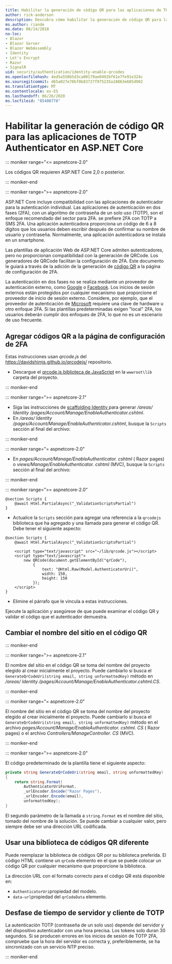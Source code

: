 ```yaml
---
title: Habilitar la generación de código QR para las aplicaciones de TOTP Authenticator en ASP.NET Core
author: rick-anderson
description: Descubra cómo habilitar la generación de código QR para las aplicaciones de TOTP Authenticator que funcionan con la autenticación de dos factores ASP.NET Core.
ms.author: riande
ms.date: 08/14/2018
no-loc:
- Blazor
- Blazor Server
- Blazor WebAssembly
- Identity
- Let's Encrypt
- Razor
- SignalR
uid: security/authentication/identity-enable-qrcodes
ms.openlocfilehash: 4ed5a550b5d3ca00179ae0492bf61e7fe91e324c
ms.sourcegitcommit: d65a027e78bf0b83727f975235a18863e685d902
ms.translationtype: MT
ms.contentlocale: es-ES
ms.lasthandoff: 06/26/2020
ms.locfileid: "85408778"
---
```

# <a name="enable-qr-code-generation-for-totp-authenticator-apps-in-aspnet-core"></a>Habilitar la generación de código QR para las aplicaciones de TOTP Authenticator en ASP.NET Core

::: moniker range="<= aspnetcore-2.0"

Los códigos QR requieren ASP.NET Core 2,0 o posterior.

::: moniker-end

::: moniker range=">= aspnetcore-2.0"

ASP.NET Core incluye compatibilidad con las aplicaciones de autenticador para la autenticación individual. Las aplicaciones de autenticación en dos fases (2FA), con un algoritmo de contraseña de un solo uso (TOTP), son el enfoque recomendado del sector para 2FA. se prefiere 2FA con TOTP a SMS 2FA. Una aplicación autenticadora proporciona un código de 6 a 8 dígitos que los usuarios deben escribir después de confirmar su nombre de usuario y contraseña. Normalmente, una aplicación autenticadora se instala en un smartphone.

Las plantillas de aplicación Web de ASP.NET Core admiten autenticadores, pero no proporcionan compatibilidad con la generación de QRCode. Los generadores de QRCode facilitan la configuración de 2FA. Este documento le guiará a través de la adición de la generación de [código QR](https://wikipedia.org/wiki/QR_code) a la página de configuración de 2FA.

La autenticación en dos fases no se realiza mediante un proveedor de autenticación externo, como [Google](xref:security/authentication/google-logins) o [Facebook](xref:security/authentication/facebook-logins). Los inicios de sesión externos están protegidos por cualquier mecanismo que proporcione el proveedor de inicio de sesión externo. Considere, por ejemplo, que el proveedor de autenticación de [Microsoft](xref:security/authentication/microsoft-logins) requiere una clave de hardware u otro enfoque 2FA. Si las plantillas predeterminadas exigen "local" 2FA, los usuarios deberán cumplir dos enfoques de 2FA, lo que no es un escenario de uso frecuente.

## <a name="adding-qr-codes-to-the-2fa-configuration-page"></a>Agregar códigos QR a la página de configuración de 2FA

Estas instrucciones usan *qrcode.js* del https://davidshimjs.github.io/qrcodejs/ repositorio.

* Descargue el [qrcode.js biblioteca de JavaScript](https://davidshimjs.github.io/qrcodejs/) en la `wwwroot\lib` carpeta del proyecto.

::: moniker-end

::: moniker range=">= aspnetcore-2.1"

* Siga las instrucciones de [scaffolding Identity ](xref:security/authentication/scaffold-identity) para generar */areas/ Identity /pages/Account/Manage/EnableAuthenticator.cshtml*.
* En */areas/ Identity /pages/Account/Manage/EnableAuthenticator.cshtml*, busque la `Scripts` sección al final del archivo:

::: moniker-end

::: moniker range="= aspnetcore-2.0"

* En *pages/Account/Manage/EnableAuthenticator. cshtml* ( Razor pages) o *views/Manage/EnableAuthenticator. cshtml* (MVC), busque la `Scripts` sección al final del archivo:

::: moniker-end

::: moniker range=">= aspnetcore-2.0"

```cshtml
@section Scripts {
    @await Html.PartialAsync("_ValidationScriptsPartial")
}
```

* Actualice la `Scripts` sección para agregar una referencia a la `qrcodejs` biblioteca que ha agregado y una llamada para generar el código QR. Debe tener el siguiente aspecto:

```cshtml
@section Scripts {
    @await Html.PartialAsync("_ValidationScriptsPartial")

    <script type="text/javascript" src="~/lib/qrcode.js"></script>
    <script type="text/javascript">
        new QRCode(document.getElementById("qrCode"),
            {
                text: "@Html.Raw(Model.AuthenticatorUri)",
                width: 150,
                height: 150
            });
    </script>
}
```

* Elimine el párrafo que le vincula a estas instrucciones.

Ejecute la aplicación y asegúrese de que puede examinar el código QR y validar el código que el autenticador demuestra.

## <a name="change-the-site-name-in-the-qr-code"></a>Cambiar el nombre del sitio en el código QR

::: moniker-end

::: moniker range=">= aspnetcore-2.1"

El nombre del sitio en el código QR se toma del nombre del proyecto elegido al crear inicialmente el proyecto. Puede cambiarlo si busca el `GenerateQrCodeUri(string email, string unformattedKey)` método en */areas/ Identity /pages/Account/Manage/EnableAuthenticator.cshtml.CS*.

::: moniker-end

::: moniker range="= aspnetcore-2.0"

El nombre del sitio en el código QR se toma del nombre del proyecto elegido al crear inicialmente el proyecto. Puede cambiarlo si busca el `GenerateQrCodeUri(string email, string unformattedKey)` método en el archivo *pages/Account/Manage/EnableAuthenticator. cshtml. CS* ( Razor pages) o el archivo *Controllers/ManageController. CS* (MVC).

::: moniker-end

::: moniker range=">= aspnetcore-2.0"

El código predeterminado de la plantilla tiene el siguiente aspecto:

```csharp
private string GenerateQrCodeUri(string email, string unformattedKey)
{
    return string.Format(
        AuthenticatorUriFormat,
        _urlEncoder.Encode("Razor Pages"),
        _urlEncoder.Encode(email),
        unformattedKey);
}
```

El segundo parámetro de la llamada a `string.Format` es el nombre del sitio, tomado del nombre de la solución. Se puede cambiar a cualquier valor, pero siempre debe ser una dirección URL codificada.

## <a name="using-a-different-qr-code-library"></a>Usar una biblioteca de códigos QR diferente

Puede reemplazar la biblioteca de códigos QR por su biblioteca preferida. El código HTML contiene un `qrCode` elemento en el que se puede colocar un código QR por cualquier mecanismo que proporcione la biblioteca.

La dirección URL con el formato correcto para el código QR está disponible en:

* `AuthenticatorUri`propiedad del modelo.
* `data-url`propiedad del `qrCodeData` elemento.

## <a name="totp-client-and-server-time-skew"></a>Desfase de tiempo de servidor y cliente de TOTP

La autenticación TOTP (contraseña de un solo uso) depende del servidor y del dispositivo autenticador con una hora precisa. Los tokens solo duran 30 segundos. Si se producen errores en los inicios de sesión de TOTP 2FA, compruebe que la hora del servidor es correcta y, preferiblemente, se ha sincronizado con un servicio NTP preciso.

::: moniker-end
